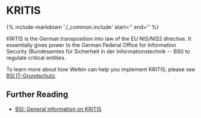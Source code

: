 # KRITIS

{%
   include-markdown './_common.include'
   start='<!--legal-disclaimer-start-->'
   end='<!--legal-disclaimer-end-->'
%}

KRITIS is the German transposition into law of the EU NIS/NIS2 directive.
It essentially gives power to the German Federal Office for Information Security (Bundesamtes für Sicherheit in der Informationstechnik -- BSI) to regulate critical entities.

To learn more about how Welkin can help you implement KRITIS, please see [BSI IT-Grundschutz](bsi-it-grundschutz.md).

## Further Reading

- [BSI: General information on KRITIS](https://www.bsi.bund.de/EN/Themen/KRITIS-und-regulierte-Unternehmen/Kritische-Infrastrukturen/Allgemeine-Infos-zu-KRITIS/allgemeine-infos-zu-kritis.html)
